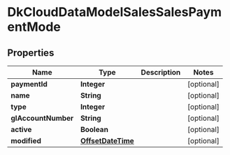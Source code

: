 
# DkCloudDataModelSalesSalesPaymentMode

## Properties
Name | Type | Description | Notes
------------ | ------------- | ------------- | -------------
**paymentId** | **Integer** |  |  [optional]
**name** | **String** |  |  [optional]
**type** | **Integer** |  |  [optional]
**glAccountNumber** | **String** |  |  [optional]
**active** | **Boolean** |  |  [optional]
**modified** | [**OffsetDateTime**](OffsetDateTime.md) |  |  [optional]



